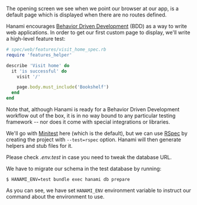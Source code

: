 The opening screen we see when we point our browser at our app, is a default page which is displayed when there are no routes defined.

Hanami encourages [Behavior Driven Development](https://en.wikipedia.org/wiki/Behavior-driven_development) (BDD) as a way to write web applications. In order to get our first custom page to display, we'll write a high-level feature test:
    
```ruby
# spec/web/features/visit_home_spec.rb
require 'features_helper'

describe 'Visit home' do
  it 'is successful' do
    visit '/'

    page.body.must_include('Bookshelf')
  end
end
```

Note that, although Hanami is ready for a Behavior Driven Development workflow out of the box, it is in no way bound to any particular testing framework -- nor does it come with special integrations or libraries.

We'll go with [Minitest](https://github.com/seattlerb/minitest) here (which is the default), but we can use [RSpec](http://rspec.info) by creating the project with `--test=rspec` option. Hanami will then generate helpers and stub files for it.

Please check _.env.test_ in case you need to tweak the database URL. 

We have to migrate our schema in the test database by running:

```
$ HANAMI_ENV=test bundle exec hanami db prepare
```

As you can see, we have set `HANAMI_ENV` environment variable to instruct our command about the environment to use.
